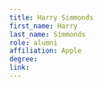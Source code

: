 ```yaml
---
title: Harry Simmonds
first_name: Harry
last_name: Simmonds
role: alumni
affiliation: Apple
degree:
link:
---
```

